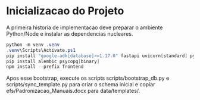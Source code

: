 ﻿# Inicializacao do Projeto
A primeira historia de implementacao deve preparar o ambiente Python/Node e instalar as dependencias nucleares.
```powershell
python -m venv .venv
.venv\Scripts\Activate.ps1
pip install "google-adk[database]>=1.17.0" fastapi uvicorn[standard] python-dotenv structlog docxtpl python-docx whisper-timestamped
pip install alembic psycopg[binary]
npm install --prefix frontend
```

Apos esse bootstrap, execute os scripts scripts/bootstrap_db.py e scripts/sync_template.py para criar o schema inicial e copiar 
efs/Padronizacao_Manuais.docx para data/templates/.